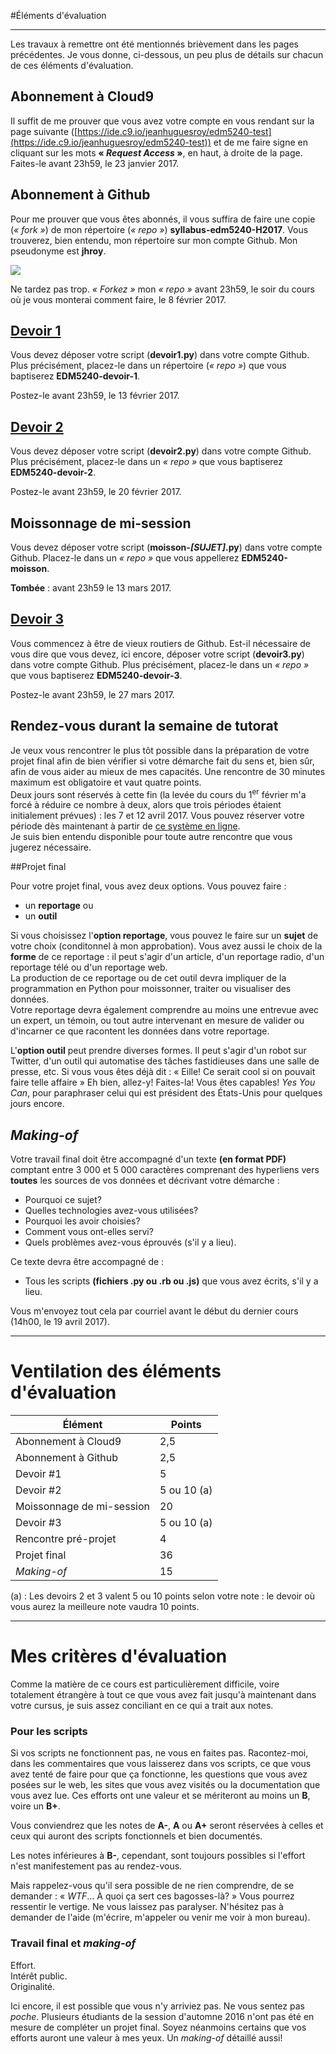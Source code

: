 #Éléments d'évaluation

-----

Les travaux à remettre ont été mentionnés brièvement dans les pages précédentes. Je vous donne, ci-dessous, un peu plus de détails sur chacun de ces éléments d'évaluation.

## Abonnement à Cloud9
Il suffit de me prouver que vous avez votre compte en vous rendant sur la page suivante ([https://ide.c9.io/jeanhuguesroy/edm5240-test](https://ide.c9.io/jeanhuguesroy/edm5240-test)) et de me faire signe en cliquant sur les mots **«&nbsp;_Request Access_&nbsp;»**, en haut, à droite de la page. Faites-le avant 23h59, le 23 janvier 2017.


## Abonnement à Github
Pour me prouver que vous êtes abonnés, il vous suffira de faire une copie (*«&nbsp;fork&nbsp;»*) de mon répertoire (*«&nbsp;repo&nbsp;»*) **syllabus-edm5240-H2017**. Vous trouverez, bien entendu, mon répertoire sur mon compte Github. Mon pseudonyme est **jhroy**.

![](/assets/fork.png)

Ne tardez pas trop. *«&nbsp;Forkez&nbsp;»* mon *«&nbsp;repo&nbsp;»* avant 23h59, le soir du cours  où je vous monterai comment faire, le 8 février 2017.

## [Devoir 1](https://github.com/jhroy/syllabus-edm5240-H2017/blob/master/devoir1.md)
Vous devez déposer votre script (**devoir1.py**) dans votre compte Github. Plus précisément, placez-le dans un répertoire (*«&nbsp;repo&nbsp;»*) que vous baptiserez **EDM5240-devoir-1**.

Postez-le avant 23h59, le 13 février 2017.

## [Devoir 2](https://github.com/jhroy/syllabus-edm5240-H2017/blob/master/devoir2.md)
Vous devez déposer votre script (**devoir2.py**) dans votre compte Github. Plus précisément, placez-le dans un *«&nbsp;repo&nbsp;»* que vous baptiserez **EDM5240-devoir-2**.

Postez-le avant 23h59, le 20 février 2017.

## Moissonnage de mi-session
Vous devez déposer votre script (**moisson-_[SUJET]_.py**) dans votre compte Github. Placez-le dans un *«&nbsp;repo&nbsp;»* que vous appellerez **EDM5240-moisson**.

**Tombée**&nbsp;: avant 23h59 le 13 mars 2017.

## [Devoir 3](https://github.com/jhroy/syllabus-edm5240-H2017/blob/master/devoir3.md)
Vous commencez à être de vieux routiers de Github. Est-il nécessaire de vous dire que vous devez, ici encore, déposer votre script (**devoir3.py**) dans votre compte Github. Plus précisément, placez-le dans un *«&nbsp;repo&nbsp;»* que vous baptiserez **EDM5240-devoir-3**.

Postez-le avant 23h59, le 27 mars 2017.

## Rendez-vous durant la semaine de tutorat

Je veux vous rencontrer le plus tôt possible dans la préparation de votre projet final afin de bien vérifier si votre démarche fait du sens et, bien sûr, afin de vous aider au mieux de mes capacités. Une rencontre de 30 minutes maximum est obligatoire et vaut quatre points.<br>
Deux jours sont réservés à cette fin (la levée du cours du 1<sup>er</sup> février m'a forcé à réduire ce nombre à deux, alors que trois périodes étaient initialement prévues)&nbsp;: les 7 et 12 avril 2017. Vous pouvez réserver votre période dès maintenant à partir de [ce système en ligne](https://taemio-free.10to8.com).<br>
Je suis bien entendu disponible pour toute autre rencontre que vous jugerez nécessaire.

##Projet final

Pour votre projet final, vous avez deux options. Vous pouvez faire&nbsp;:

- un **reportage** ou
- un **outil**

Si vous choisissez l'**option reportage**, vous pouvez le faire sur un **sujet** de votre choix (conditonnel à mon approbation). Vous avez aussi le choix de la **forme** de ce reportage&nbsp;: il peut s'agir d'un article, d'un reportage radio, d'un reportage télé ou d'un reportage web.<br>
La production de ce reportage ou de cet outil devra impliquer de la programmation en Python pour moissonner, traiter ou visualiser des données.<br>
Votre reportage devra également comprendre au moins une entrevue avec un expert, un témoin, ou tout autre intervenant en mesure de valider ou d'incarner ce que racontent les données dans votre reportage.

L'**option outil** peut prendre diverses formes. Il peut s'agir d'un robot sur Twitter, d'un outil qui automatise des tâches fastidieuses dans une salle de presse, etc. Si vous vous êtes déjà dit&nbsp;: «&nbsp;Eille! Ce serait cool si on pouvait faire telle affaire&nbsp;» Eh bien, allez-y! Faites-la! Vous êtes capables! *Yes You Can*, pour paraphraser celui qui est président des États-Unis pour quelques jours encore.

## *Making-of*

Votre travail final doit être accompagné d'un texte **(en format PDF)** comptant entre 3&nbsp;000 et 5&nbsp;000 caractères comprenant des hyperliens vers **toutes** les sources de vos données et décrivant votre démarche&nbsp;:

- Pourquoi ce sujet?
- Quelles technologies avez-vous utilisées?
- Pourquoi les avoir choisies?
- Comment vous ont-elles servi?
- Quels problèmes avez-vous éprouvés (s'il y a lieu).

Ce texte devra être accompagné de&nbsp;:

- Tous les scripts **(fichiers .py ou .rb ou .js)** que vous avez écrits, s'il y a lieu.

Vous m'envoyez tout cela par courriel avant le début du dernier cours (14h00, le 19 avril 2017).

-----

# Ventilation des éléments d'évaluation

| Élément | Points |
|---|---|
| Abonnement à Cloud9 | 2,5 |
| Abonnement à Github | 2,5 |
| Devoir #1 | 5 |
| Devoir #2 | 5 ou 10 (a) |
| Moissonnage de mi-session | 20 |
| Devoir #3 | 5 ou 10 (a) |
| Rencontre pré-projet | 4|
| Projet final | 36 |
| *Making-of* | 15 |


(a) : Les devoirs 2 et 3 valent 5 ou 10 points selon votre note&nbsp;: le devoir où vous aurez la meilleure note vaudra 10 points.

-----

# Mes critères d'évaluation

Comme la matière de ce cours est particulièrement difficile, voire totalement étrangère à tout ce que vous avez fait jusqu'à maintenant dans votre cursus, je suis assez conciliant en ce qui a trait aux notes.

### Pour les scripts

Si vos scripts ne fonctionnent pas, ne vous en faites pas. Racontez-moi, dans les commentaires que vous laisserez dans vos scripts, ce que vous avez tenté de faire pour que ça fonctionne, les questions que vous avez posées sur le web, les sites que vous avez visités ou la documentation que vous avez lue. Ces efforts ont une valeur et se mériteront au moins un **B**, voire un **B+**.

Vous conviendrez que les notes de **A-**, **A** ou **A+** seront réservées à celles et ceux qui auront des scripts fonctionnels et bien documentés.

Les notes inférieures à **B-**, cependant, sont toujours possibles si l'effort n'est manifestement pas au rendez-vous.

Mais rappelez-vous qu'il sera possible de ne rien comprendre, de se demander&nbsp;: «&nbsp;_WTF_… À quoi ça sert ces bagosses-là?&nbsp;» Vous pourrez ressentir le vertige. Ne vous laissez pas paralyser. N'hésitez pas à demander de l'aide (m'écrire, m'appeler ou venir me voir à mon bureau).

### Travail final et *making-of*

Effort.<br>
Intérêt public.<br>
Originalité.<br>

Ici encore, il est possible que vous n'y arriviez pas. Ne vous sentez pas *poche*. Plusieurs étudiants de la session d'automne 2016 n'ont pas été en mesure de compléter un projet final. Soyez néanmoins certains que vos efforts auront une valeur à mes yeux. Un *making-of* détaillé aussi!
